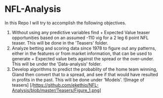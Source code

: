 # NFL-Analysis

In this Repo I will try to accomplish the following objectives.
  1) Without using any predictive variables find + Expected Value teaser opportunities based on an assumed -110 vig for 
  a 2 leg 6 point NFL teaser. This will be done in the 'Teasers' folder. 
  2) Analyze betting and scoring data since 1978 to figure out any patterns, either in the features or from market information, that can 
  be used to generate + Expected value bets against the spread or the over-under. This will be under the 'Data-analysis' folder. 
  3) Develop algorithms to predict the probablity of the home team winning, Giand then convert that to a spread, and see if that would have
  resulted in profits in the past. This will be done under 'Models'. 
  ![Image of teasers] [/https://github.com/ekethio/NFL-Analysis/blob/master/Teasers/Figure_1.png]
